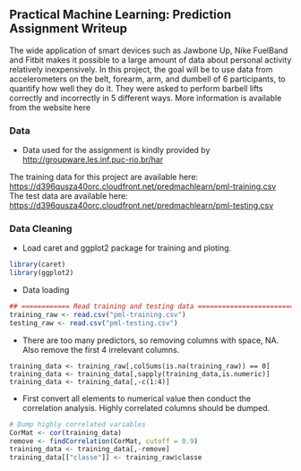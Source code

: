 ## Practical Machine Learning: Prediction Assignment Writeup

The wide application of smart devices such as Jawbone Up, Nike FuelBand and Fitbit makes it possible to 
a large amount of data about personal activity relatively inexpensively. In this project, the goal will 
be to use data from accelerometers on the belt, forearm, arm, and dumbell of 6 participants, to quantify how well they do it. 
They were asked to perform barbell lifts correctly and incorrectly in 5 different ways.
More information is available from the website here

### Data
* Data used for the assignment is kindly provided by http://groupware.les.inf.puc-rio.br/har

The training data for this project are available here:
https://d396qusza40orc.cloudfront.net/predmachlearn/pml-training.csv
The test data are available here:
https://d396qusza40orc.cloudfront.net/predmachlearn/pml-testing.csv

### Data Cleaning
* Load caret and ggplot2 package for training and ploting. 
```R
library(caret)
library(ggplot2)
```
* Data loading
```R
## ============ Read training and testing data ==========================
training_raw <- read.csv("pml-training.csv")
testing_raw <- read.csv("pml-testing.csv")
```
* There are too many predictors, so removing columns with space, NA. Also remove the first 4 irrelevant columns.
```
training_data <- training_raw[,colSums(is.na(training_raw)) == 0]
training_data <- training_data[,sapply(training_data,is.numeric)] 
training_data <- training_data[,-c(1:4)]
```
*  First convert all elements to numerical value then conduct the correlation analysis. Highly correlated columns should be dumped. 
```R
# Dump highly correlated variables
CorMat <- cor(training_data)
remove <- findCorrelation(CorMat, cutoff = 0.9)
training_data <- training_data[,-remove]
training_data[["classe"]] <- training_raw$classe
```




